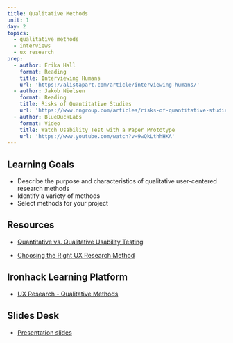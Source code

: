 ```yaml
---
title: Qualitative Methods
unit: 1
day: 2
topics:
  - qualitative methods
  - interviews
  - ux research
prep:
  - author: Erika Hall
    format: Reading
    title: Interviewing Humans
    url: 'https://alistapart.com/article/interviewing-humans/'
  - author: Jakob Nielsen
    format: Reading
    title: Risks of Quantitative Studies
    url: 'https://www.nngroup.com/articles/risks-of-quantitative-studies/'
  - author: BlueDuckLabs
    format: Video
    title: Watch Usability Test with a Paper Prototype
    url: 'https://www.youtube.com/watch?v=9wQkLthhHKA'
---
```


Learning Goals
--------------

- Describe the purpose and characteristics of qualitative user-centered research methods
- Identify a variety of methods
- Select methods for your project

Resources
---------
- [Quantitative vs. Qualitative Usability Testing](https://www.nngroup.com/articles/quant-vs-qual/)

- [Choosing the Right UX Research Method](https://uxmastery.com/choosing-right-ux-research-method/)


Ironhack Learning Platform
--------------------------
- [UX Research - Qualitative Methods](http://materials.ironhack.com/s/HkPggTACX)


Slides Desk
-----------
- [Presentation slides](https://docs.google.com/presentation/d/1ZDuiZmj4J35ObMpeNA9ldHupwrt-sqSUJxrRtRBqHBI/edit#slide=id.g4123adfa1f_2_50)
